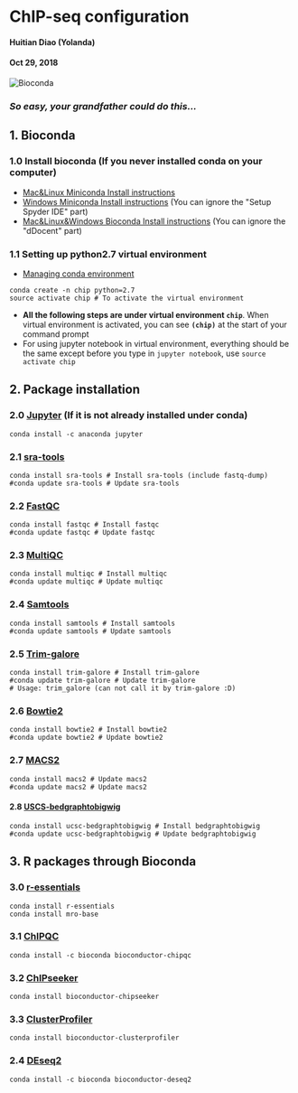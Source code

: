 # ChIP-seq configuration

#### Huitian Diao (Yolanda)
#### Oct 29, 2018


![Bioconda](https://bioconda.github.io/bioconda-utils/_images/bioconda.png)
### _So easy, your grandfather could do this..._

## 1. Bioconda
### 1.0 Install bioconda (If you never installed conda on your computer)
* [Mac&Linux Miniconda Install instructions](https://conda.io/miniconda.html)
* [Windows Miniconda Install instructions](https://www.scivision.co/anaconda-python-with-windows-subsystem-for-linux/) (You can ignore the "Setup Spyder IDE" part)
* [Mac&Linux&Windows Bioconda Install instructions](http://ddocent.com//bioconda/) (You can ignore the "dDocent" part)

### 1.1 Setting up python2.7 virtual environment
* [Managing conda environment](https://conda.io/docs/user-guide/tasks/manage-environments.html)
```
conda create -n chip python=2.7
source activate chip # To activate the virtual environment
```
* __All the following steps are under virtual environment `chip`__. When virtual environment is activated, you can see __`(chip)`__ at the start of your command prompt
* For using jupyter notebook in virtual environment, everything should be the same except before you type in `jupyter notebook`, use `source activate chip`

## 2. Package installation

### 2.0 [Jupyter](https://anaconda.org/anaconda/jupyter) (If it is not already installed under conda)
```
conda install -c anaconda jupyter
```

### 2.1 [sra-tools](https://bioconda.github.io/recipes/sra-tools/README.html)
```
conda install sra-tools # Install sra-tools (include fastq-dump)
#conda update sra-tools # Update sra-tools
```

### 2.2 [FastQC](https://bioconda.github.io/recipes/fastqc/README.html)
```
conda install fastqc # Install fastqc
#conda update fastqc # Update fastqc
```

### 2.3 [MultiQC](https://bioconda.github.io/recipes/multiqc/README.html)
```
conda install multiqc # Install multiqc
#conda update multiqc # Update multiqc
```

### 2.4 [Samtools](https://bioconda.github.io/recipes/samtools/README.html)
```
conda install samtools # Install samtools
#conda update samtools # Update samtools
```

### 2.5 [Trim-galore](https://bioconda.github.io/recipes/trim-galore/README.html)
```
conda install trim-galore # Install trim-galore
#conda update trim-galore # Update trim-galore
# Usage: trim_galore (can not call it by trim-galore :D)
```

### 2.6 [Bowtie2](https://bioconda.github.io/recipes/bowtie2/README.html)
```
conda install bowtie2 # Install bowtie2
#conda update bowtie2 # Update bowtie2
```

### 2.7 [MACS2](https://bioconda.github.io/recipes/macs2/README.html)
```
conda install macs2 # Update macs2
#conda update macs2 # Update macs2
```

#### 2.8 [USCS-bedgraphtobigwig](https://bioconda.github.io/recipes/ucsc-bedgraphtobigwig/README.html)
```
conda install ucsc-bedgraphtobigwig # Install bedgraphtobigwig
#conda update ucsc-bedgraphtobigwig # Update bedgraphtobigwig
```

## 3. R packages through Bioconda

### 3.0 [r-essentials](https://docs.anaconda.com/anaconda/user-guide/tasks/use-r-language/)
```
conda install r-essentials
conda install mro-base
```

### 3.1 [ChIPQC](https://anaconda.org/bioconda/bioconductor-chipqc)
```
conda install -c bioconda bioconductor-chipqc
```

### 3.2 [ChIPseeker](https://bioconda.github.io/recipes/bioconductor-chipseeker/README.html)
```
conda install bioconductor-chipseeker
```

### 3.3 [ClusterProfiler](https://bioconda.github.io/recipes/bioconductor-clusterprofiler/README.html)
```
conda install bioconductor-clusterprofiler
```

### 2.4 [DEseq2](https://anaconda.org/bioconda/bioconductor-deseq2)
```
conda install -c bioconda bioconductor-deseq2
```

